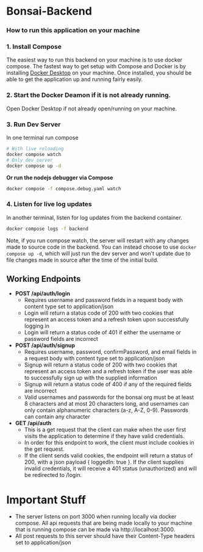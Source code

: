 # Bonsai-Backend

### How to run this application on your machine 

### 1. Install Compose

The easiest way to run this backend on your machine is to use docker compose. The fastest way to get setup with Compose and Docker is by installing [Docker Desktop](https://www.docker.com/products/docker-desktop/) on your machine. Once installed, you should be able to get the application up and running fairly easily. 

###  2. Start the Docker Deamon if it is not already running. 

Open Docker Desktop if not already open/running on your machine.

###  3. Run Dev Server

In one terminal run compose 
```bash
# With live reloading
docker compose watch
# Only dev server 
docker compose up -d 
```

**Or run the nodejs debugger via Compose**

```bash
docker compose -f compose.debug.yaml watch
```

### 4. Listen for live log updates

In another terminal, listen for log updates from the backend container. 

```bash
docker compose logs -f backend
```

Note, if you run compose watch, the server will restart 
with any changes made to source code in the backend. You can instead 
choose to use ```docker compose up -d```, which will just run the dev server 
and won't update due to file changes made in source after the time of the 
initial build. 

## Working Endpoints 

- **POST /api/auth/login**
    - Requires username and password fields in a request body with content type set to application/json
    - Login will return a status code of 200 with two cookies that represent an access token and a refresh token upon
    successfully logging in
    - Login will return a status code of 401 if either the username or password fields are incorrect 
- **POST /api/auth/signup**
    - Requires username, password, confirmPassword, and email fields in a request body with content type set to application/json
    - Signup will return a status code of 200 with two cookies that represent an access token and a refresh token if the user
    was able to successfully sign up with the supplied information
    - Signup will return a status code of 400 if any of the required fields are incorrect 
    - Valid usernames and passwords for the bonsai org must be at least 8 characters and at most 20 characters long, and usernames can only contain alphanumeric characters (a-z, A-Z, 0-9). Passwords can contain any character
- **GET /api/auth**
    - This is a get request that the client can make when the user first visits the application to determine if they have valid credentials. 
    - In order for this endpoint to work, the client must include cookies in the get request. 
    - If the client sends valid cookies, the endpoint will return a status of 200, with a json payload { loggedIn: true }. If the client supplies invalid credentials, it will receive a 401 status (unauthorized) and will be redirected to /login. 

# Important Stuff

- The server listens on port 3000 when running locally via docker compose. All api requests that are being made locally to your machine that is running compose can be made via http://localhost:3000.
- All post requests to this server should have their Content-Type headers set to application/json